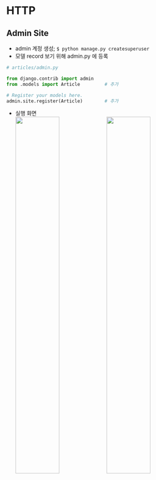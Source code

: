 # HTTP
## Admin Site

- admin 계정 생성; `$ python manage.py createsuperuser`
- 모델 record 보기 위해 admin.py 에 등록  
```py
# articles/admin.py

from django.contrib import admin
from .models import Article         # 추가

# Register your models here.
admin.site.register(Article)        # 추가
```  

* 실행 화면  
<img src="https://user-images.githubusercontent.com/94775103/227429449-d493ca46-bd94-428f-9ed3-4ee884f67469.JPG" width="49%"> <img src="https://user-images.githubusercontent.com/94775103/227429454-07054f92-d370-4aaf-a053-cb7d4def049b.JPG" width="49%">




